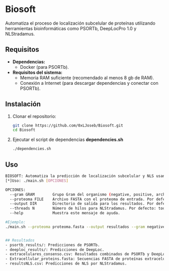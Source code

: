 # Biosoft
Automatiza el proceso de localización subcelular de proteínas utilizando herramientas bioinformáticas como PSORTb, DeepLocPro 1.0 y NLStradamus.
## Requisitos
- **Dependencias:**
  - Docker (para PSORTb).
- **Requisitos del sistema:**
  - Memoria RAM suficiente (recomendado al menos 8 gb de RAM).
  - Conexión a Internet (para descargar dependencias y conectar con PSORTb).

## Instalación
1. Clonar el repositorio:
   ```bash
   git clone https://github.com/0xLJoseb/Biosoft.git
   cd Biosoft
2. Ejecutar el script de dependencias **dependencies.sh** 
   ```bash
   ./dependencies.sh
   
## Uso
```bash
BIOSOFT: Automatiza la predicción de localización subcelular y NLS usando PSORTb, Deeplocpro y NLStradamus.
[*]Uso: ./main.sh [OPCIONES]

OPCIONES:
  --gram GRAM        Grupo Gram del organismo (negative, positive, archaea). Por defecto: negative.
  --proteoma FILE    Archivo FASTA con el proteoma de entrada. Por defecto: proteoma.fasta.
  --output DIR       Directorio de salida para los resultados. Por defecto: resultados/.
  --threads N        Número de hilos para NLStradamus. Por defecto: todos los núcleos disponibles.
  --help             Muestra este mensaje de ayuda.

#Ejemplo:
./main.sh --proteoma proteoma.fasta --output resultados --gram negative


## Resultados
- psortb_results/: Predicciones de PSORTb.
- deeploc_results/: Predicciones de DeepLoc.
- extracelulares_consenso.csv: Resultados combinados de PSORTb y DeepLoc.
- Extracellular_proteins.fasta: Secuencias FASTA de proteínas extracelulares.
- resultsNLS.csv: Predicciones de NLS por NLStradamus.
